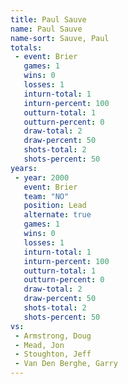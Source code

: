 ```yaml
---
title: Paul Sauve
name: Paul Sauve
name-sort: Sauve, Paul
totals:
 - event: Brier
   games: 1
   wins: 0
   losses: 1
   inturn-total: 1
   inturn-percent: 100
   outturn-total: 1
   outturn-percent: 0
   draw-total: 2
   draw-percent: 50
   shots-total: 2
   shots-percent: 50
years:
 - year: 2000
   event: Brier
   team: "NO"
   position: Lead
   alternate: true
   games: 1
   wins: 0
   losses: 1
   inturn-total: 1
   inturn-percent: 100
   outturn-total: 1
   outturn-percent: 0
   draw-total: 2
   draw-percent: 50
   shots-total: 2
   shots-percent: 50
vs:
 - Armstrong, Doug
 - Mead, Jon
 - Stoughton, Jeff
 - Van Den Berghe, Garry
---
```


